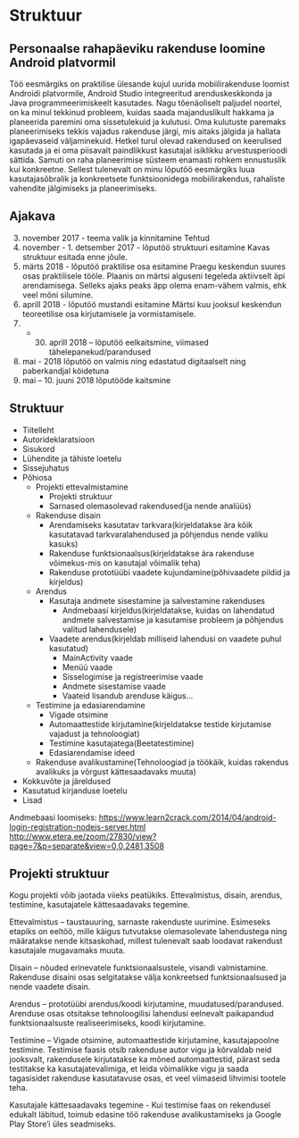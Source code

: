  # Struktuur ## Personaalse rahapäeviku rakenduse loomine Android platvormilTöö eesmärgiks on praktilise ülesande kujul uurida mobiilirakenduse loomist Androidi platvormile, Android Studio integreeritud arenduskeskkonda ja Java programmeerimiskeelt kasutades. Nagu tõenäoliselt paljudel noortel, on ka minul tekkinud probleem, kuidas saada majanduslikult hakkama ja planeerida paremini oma sissetulekuid ja kulutusi. Oma kulutuste paremaks planeerimiseks tekkis vajadus rakenduse järgi, mis aitaks jälgida ja hallata igapäevaseid väljaminekuid. Hetkel turul olevad rakendused on keerulised kasutada ja ei oma piisavalt paindlikkust kasutajal isiklikku arvestusperioodi sättida. Samuti on raha planeerimise süsteem enamasti rohkem ennustuslik kui konkreetne. Sellest tulenevalt on minu lõputöö eesmärgiks luua kasutajasõbralik ja konkreetsete funktsioonidega mobiilirakendus, rahaliste vahendite jälgimiseks ja planeerimiseks.  ## Ajakava3. november 2017 - teema valik ja kinnitamineTehtud 27. november - 1. detsember 2017 - lõputöö struktuuri esitamine Kavas struktuur esitada enne jõule.05. märts 2018 - lõputöö praktilise osa esitaminePraegu keskendun suures osas praktilisele tööle. Plaanis on märtsi alguseni tegeleda aktiivselt äpi arendamisega. Selleks ajaks peaks äpp olema enam-vähem valmis, ehk veel mõni silumine.02. aprill 2018 - lõputöö mustandi esitamine Märtsi kuu jooksul keskendun teoreetilise osa kirjutamisele ja vormistamisele. 28. - 30. aprill 2018 – lõputöö eelkaitsmine, viimased tähelepanekud/parandused14. mai - 2018 lõputöö on valmis ning edastatud digitaalselt ning paberkandjal köidetuna28. mai – 10. juuni 2018 lõputööde kaitsmine  ## Struktuur* Tiitelleht* Autorideklaratsioon* Sisukord* Lühendite ja tähiste loetelu* Sissejuhatus* Põhiosa	* Projekti ettevalmistamine		* Projekti struktuur		* Sarnased olemasolevad rakendused(ja nende analüüs)	* Rakenduse disain		* Arendamiseks kasutatav tarkvara(kirjeldatakse ära kõik kasutatavad tarkvaralahendused ja 			põhjendus nende valiku kasuks)		* Rakenduse funktsionaalsus(kirjeldatakse ära rakenduse võimekus-mis on kasutajal võimalik teha)		* Rakenduse prototüübi vaadete kujundamine(põhivaadete pildid ja kirjeldus)	* Arendus		* Kasutaja andmete sisestamine ja salvestamine rakenduses			* Andmebaasi kirjeldus(kirjeldatakse, kuidas on lahendatud andmete salvestamise ja kasutamise 				probleem ja põhjendus valitud lahendusele)		* Vaadete arendus(kirjeldab milliseid lahendusi on vaadete puhul kasutatud)			* MainActivity vaade			* Menüü vaade			* Sisselogimise ja registreerimise vaade			* Andmete sisestamise vaade			* Vaateid lisandub arenduse käigus...	* Testimine ja edasiarendamine		* Vigade otsimine		* Automaattestide kirjutamine(kirjeldatakse testide kirjutamise vajadust ja tehnoloogiat)		* Testimine kasutajatega(Beetatestimine)		* Edasiarendamise ideed	* Rakenduse avalikustamine(Tehnoloogiad ja töökäik, kuidas rakendus avalikuks ja võrgust kättesaadavaks muuta)* Kokkuvõte ja järeldused* Kasutatud kirjanduse loetelu* LisadAndmebaasi loomiseks:https://www.learn2crack.com/2014/04/android-login-registration-nodejs-server.htmlhttp://www.etera.ee/zoom/27830/view?page=7&p=separate&view=0,0,2481,3508 ## Projekti struktuurKogu projekti võib jaotada viieks peatükiks. Ettevalmistus, disain, arendus, testimine, kasutajatele kättesaadavaks tegemine. Ettevalmistus – taustauuring, sarnaste rakenduste uurimine.Esimeseks etapiks on eeltöö, mille käigus tutvutakse olemasolevate lahendustega ning määratakse nende kitsaskohad, millest tulenevalt saab loodavat rakendust kasutajale mugavamaks muuta.Disain – nõuded erinevatele funktsionaalsustele, visandi valmistamine.Rakenduse disaini osas selgitatakse välja konkreetsed funktsionaalsused ja nende vaadete disain.Arendus – prototüübi arendus/koodi kirjutamine, muudatused/parandused.Arenduse osas otsitakse tehnoloogilisi lahendusi eelnevalt paikapandud funktsionaalsuste realiseerimiseks, koodi kirjutamine.Testimine – Vigade otsimine, automaattestide kirjutamine, kasutajapoolne testimine.Testimise faasis otsib rakenduse autor vigu ja kõrvaldab neid jooksvalt, rakendusele kirjutatakse ka mõned automaattestid, pärast seda testitakse ka kasutajatevalimiga, et leida võimalikke vigu ja saada tagasisidet rakenduse kasutatavuse osas, et veel viimaseid lihvimisi tootele teha.  Kasutajale kättesaadavaks tegemine - Kui testimise faas on rekendusel edukalt läbitud, toimub edasine töö rakenduse avalikustamiseks ja Google Play Store’i üles seadmiseks.